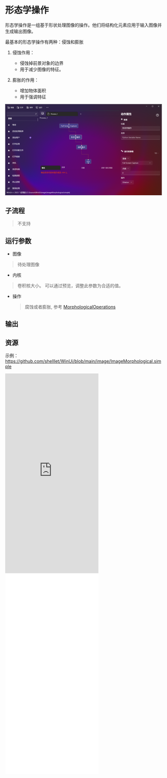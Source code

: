 # 形态学操作 
形态学操作是一组基于形状处理图像的操作。他们将结构化元素应用于输入图像并生成输出图像。 


最基本的形态学操作有两种：侵蚀和膨胀

1. 侵蚀作用： 

   * 侵蚀掉前景对象的边界
   * 用于减少图像的特征。

2. 膨胀的作用： 

   * 增加物体面积
   * 用于强调特征


![ImageMorphological](./images/08.png ':size=90%')

## 子流程
> 不支持


## 运行参数

* 图像
> 待处理图像
* 内核
>   卷积核大小。 可以通过预览，调整此参数为合适的值。

* 操作
  > 腐蚀或者膨胀, 参考 [MorphologicalOperations](./enums/MorphologicalOperations.md)



## 输出

 
## 资源

示例：https://github.com/shelllet/WinUi/blob/main/image/ImageMorphological.simple


<iframe type="text/html" height="640px" src="https://www.youtube.com/embed/XowpX7XBA-M" frameborder="0"></iframe>

<iframe src="//player.bilibili.com/player.html?bvid=BV1Zw411C74B&page=1&autoplay=0" height='640px' scrolling="no" frameborder="no" framespacing="0" allowfullscreen="true"></iframe>